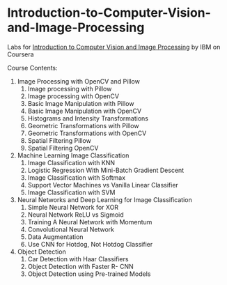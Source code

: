 # Introduction-to-Computer-Vision-and-Image-Processing

Labs for [Introduction to Computer Vision and Image Processing](https://www.coursera.org/learn/introduction-computer-vision-watson-opencv) by IBM on Coursera

Course Contents:
1. Image Processing with OpenCV and  Pillow
   1. Image processing with Pillow
   2. Image processing with OpenCV
   3. Basic Image Manipulation with Pillow
   4. Basic Image Manipulation with OpenCV
   5. Histograms and Intensity Transformations
   6. Geometric Transformations with Pillow
   7. Geometric Transformations with OpenCV
   8. Spatial Filtering Pillow
   9. Spatial Filtering OpenCV
2. Machine Learning Image Classification
   1. Image Classification with KNN
   2. Logistic Regression With Mini-Batch Gradient Descent
   3. Image Classification with Softmax
   4. Support Vector Machines vs Vanilla Linear Classifier
   5. Image Classification with SVM
3. Neural Networks and Deep Learning for Image Classification
   1. Simple Neural Network for XOR
   2. Neural Network ReLU vs Sigmoid
   3. Training A Neural Network with Momentum
   4. Convolutional Neural Network
   5. Data Augmentation
   6. Use CNN for Hotdog, Not Hotdog Classifier
4. Object Detection
   1. Car Detection with Haar Classifiers
   2. Object Detection with Faster R- CNN
   3. Object Detection using Pre-trained Models
